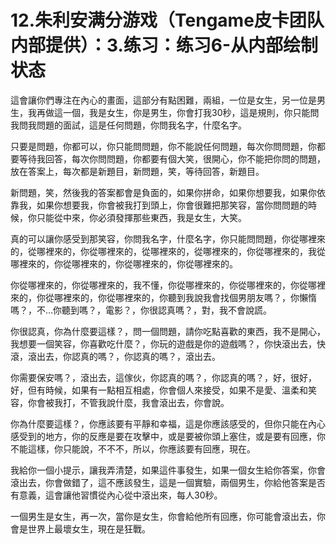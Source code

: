 # 12.朱利安满分游戏（Tengame皮卡团队内部提供）：3.练习：练习6-从内部绘制状态

這會讓你們專注在內心的畫面，這部分有點困難，兩組，一位是女生，另一位是男生，我再做這一個，我是女生，你是男生，你會打我30秒，這是規則，你只能問我問我問題的面試，這是任何問題，你問我名字，什麼名字。

只要是問題，你都可以，你只能問問題，你不能說任何問題，每次你問問題，你都要等待我回答，每次你問問題，你都要有個大笑，很開心，你不能把你問的問題，放在答案上，每次都是新題目，新問題，笑，等待回答，新題目。

新問題，笑，然後我的答案都會是負面的，如果你拼命，如果你想要我，如果你依靠我，如果你想要我，你會被我打到頭上，你會很難把那笑容，當你問問題的時候，你只能從中來，你必須發揮那些東西，我是女生，大笑。

真的可以讓你感受到那笑容，你問我名字，什麼名字，你只能問問題，你從哪裡來的，從哪裡來的，你從哪裡來的，從哪裡來的，從哪裡來的，你從哪裡來的，我從哪裡來的，你從哪裡來的，你從哪裡來的，你從哪裡來的。

你從哪裡來的，你從哪裡來的，我不懂，你從哪裡來的，你從哪裡來的，你從哪裡來的，你從哪裡來的，你從哪裡來的，你聽到我說我會找個男朋友嗎？，你懶惰嗎？，不…你聽到嗎？，電影？，你很認真嗎？，對，我不會說謊。

你很認真，你為什麼要這樣？，問一個問題，請你吃點喜歡的東西，我不是開心，我想要一個笑容，你喜歡吃什麼？，你玩的遊戲是你的遊戲嗎？，你快滾出去，快滾，滾出去，你認真的嗎？，你認真的嗎？，滾出去。

你需要保安嗎？，滾出去，這傢伙，你認真的嗎？，你認真的嗎？，好，很好，好，但有時候，如果有一點相互相處，你會個人來接受，如果不是愛、溫柔和笑容，你會被我打，不管我說什麼，我會滾出去，你會說。

你為什麼要這樣？，你應該要有平靜和幸福，這是你應該感受的，但你只能在內心感受到的地方，你的反應是要在攻擊中，或是要被你頭上塞住，或是要有回應，你不能這樣，你只能說，不不不，所以，你應該要有回應，現在。

我給你一個小提示，讓我弄清楚，如果這件事發生，如果一個女生給你答案，你會滾出去，你會做錯了，這不應該發生，這是一個實驗，兩個男生，你給他答案是否有意義，這會讓他習慣從內心從中滾出來，每人30秒。

一個男生是女生，再一次，當你是女生，你會給他所有回應，你可能會滾出去，你會是世界上最壞女生，現在是狂戰。